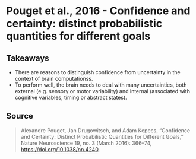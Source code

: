 # Pouget et al., 2016 - Confidence and certainty: distinct probabilistic quantities for different goals

## Takeaways

- There are reasons to distinguish confidence from uncertainty in the context of brain computationss.
- To perform well, the brain needs to deal with many uncertainties, both external (e.g. sensory or motor variability) and internal (associated with cognitive variables, timing or abstract states).

## Source

> Alexandre Pouget, Jan Drugowitsch, and Adam Kepecs, “Confidence and Certainty: Distinct Probabilistic Quantities for Different Goals,” Nature Neuroscience 19, no. 3 (March 2016): 366–74, <https://doi.org/10.1038/nn.4240>.
